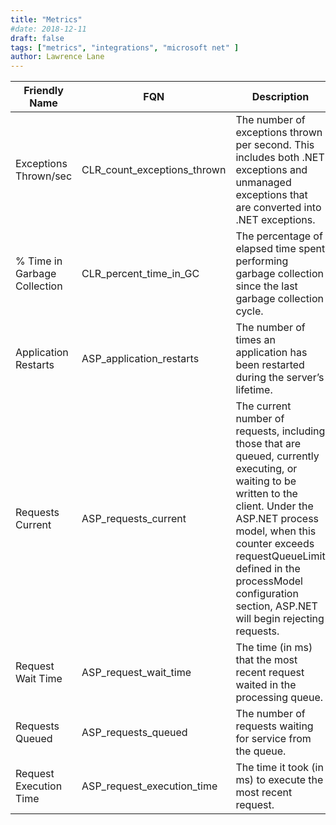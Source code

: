 ```yaml
---
title: "Metrics"
#date: 2018-12-11
draft: false
tags: ["metrics", "integrations", "microsoft net" ]
author: Lawrence Lane
---
```

| Friendly Name                | FQN                         | Description                                                                                                                                                                                                                                                                                          |
|------------------------------|-----------------------------|------------------------------------------------------------------------------------------------------------------------------------------------------------------------------------------------------------------------------------------------------------------------------------------------------|
| Exceptions Thrown/sec        | CLR_count_exceptions_thrown | The number of exceptions thrown per second. This includes both .NET exceptions and unmanaged exceptions that are converted into .NET exceptions.                                                                                                                                                     |
| % Time in Garbage Collection | CLR_percent_time_in_GC      | The percentage of elapsed time spent performing garbage collection since the last garbage collection cycle.                                                                                                                                                                                          |
| Application Restarts         | ASP_application_restarts    | The number of times an application has been restarted during the server’s lifetime.                                                                                                                                                                                                                  |
| Requests Current             | ASP_requests_current        | The current number of requests, including those that are queued, currently executing, or waiting to be written to the client. Under the ASP.NET process model, when this counter exceeds requestQueueLimit defined in the processModel configuration section, ASP.NET will begin rejecting requests. |
| Request Wait Time            | ASP_request_wait_time       | The time (in ms) that the most recent request waited in the processing queue.                                                                                                                                                                                                                        |
| Requests Queued              | ASP_requests_queued         | The number of requests waiting for service from the queue.                                                                                                                                                                                                                                           |
| Request Execution Time       | ASP_request_execution_time  | The time it took (in ms) to execute the most recent request.                                                                                                                                                                                                                                         |
